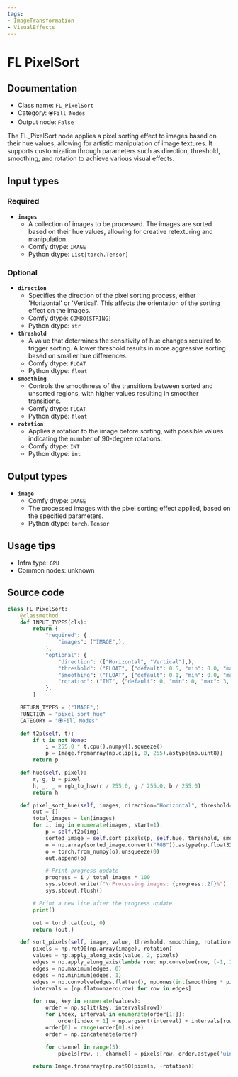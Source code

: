 ```yaml
---
tags:
- ImageTransformation
- VisualEffects
---
```


# FL PixelSort
## Documentation
- Class name: `FL_PixelSort`
- Category: `🏵️Fill Nodes`
- Output node: `False`

The FL_PixelSort node applies a pixel sorting effect to images based on their hue values, allowing for artistic manipulation of image textures. It supports customization through parameters such as direction, threshold, smoothing, and rotation to achieve various visual effects.
## Input types
### Required
- **`images`**
    - A collection of images to be processed. The images are sorted based on their hue values, allowing for creative retexturing and manipulation.
    - Comfy dtype: `IMAGE`
    - Python dtype: `List[torch.Tensor]`
### Optional
- **`direction`**
    - Specifies the direction of the pixel sorting process, either 'Horizontal' or 'Vertical'. This affects the orientation of the sorting effect on the images.
    - Comfy dtype: `COMBO[STRING]`
    - Python dtype: `str`
- **`threshold`**
    - A value that determines the sensitivity of hue changes required to trigger sorting. A lower threshold results in more aggressive sorting based on smaller hue differences.
    - Comfy dtype: `FLOAT`
    - Python dtype: `float`
- **`smoothing`**
    - Controls the smoothness of the transitions between sorted and unsorted regions, with higher values resulting in smoother transitions.
    - Comfy dtype: `FLOAT`
    - Python dtype: `float`
- **`rotation`**
    - Applies a rotation to the image before sorting, with possible values indicating the number of 90-degree rotations.
    - Comfy dtype: `INT`
    - Python dtype: `int`
## Output types
- **`image`**
    - Comfy dtype: `IMAGE`
    - The processed images with the pixel sorting effect applied, based on the specified parameters.
    - Python dtype: `torch.Tensor`
## Usage tips
- Infra type: `GPU`
- Common nodes: unknown


## Source code
```python
class FL_PixelSort:
    @classmethod
    def INPUT_TYPES(cls):
        return {
            "required": {
                "images": ("IMAGE",),
            },
            "optional": {
                "direction": (["Horizontal", "Vertical"],),
                "threshold": ("FLOAT", {"default": 0.5, "min": 0.0, "max": 1.0, "step": 0.01}),
                "smoothing": ("FLOAT", {"default": 0.1, "min": 0.0, "max": 1.0, "step": 0.01}),
                "rotation": ("INT", {"default": 0, "min": 0, "max": 3, "step": 1}),
            },
        }

    RETURN_TYPES = ("IMAGE",)
    FUNCTION = "pixel_sort_hue"
    CATEGORY = "🏵️Fill Nodes"

    def t2p(self, t):
        if t is not None:
            i = 255.0 * t.cpu().numpy().squeeze()
            p = Image.fromarray(np.clip(i, 0, 255).astype(np.uint8))
        return p

    def hue(self, pixel):
        r, g, b = pixel
        h, _, _ = rgb_to_hsv(r / 255.0, g / 255.0, b / 255.0)
        return h

    def pixel_sort_hue(self, images, direction="Horizontal", threshold=0.5, smoothing=0.1, rotation=0):
        out = []
        total_images = len(images)
        for i, img in enumerate(images, start=1):
            p = self.t2p(img)
            sorted_image = self.sort_pixels(p, self.hue, threshold, smoothing, rotation)
            o = np.array(sorted_image.convert("RGB")).astype(np.float32) / 255.0
            o = torch.from_numpy(o).unsqueeze(0)
            out.append(o)

            # Print progress update
            progress = i / total_images * 100
            sys.stdout.write(f"\rProcessing images: {progress:.2f}%")
            sys.stdout.flush()

        # Print a new line after the progress update
        print()

        out = torch.cat(out, 0)
        return (out,)

    def sort_pixels(self, image, value, threshold, smoothing, rotation=0):
        pixels = np.rot90(np.array(image), rotation)
        values = np.apply_along_axis(value, 2, pixels)
        edges = np.apply_along_axis(lambda row: np.convolve(row, [-1, 1], 'same'), 0, values > threshold)
        edges = np.maximum(edges, 0)
        edges = np.minimum(edges, 1)
        edges = np.convolve(edges.flatten(), np.ones(int(smoothing * pixels.shape[1])), 'same').reshape(edges.shape)
        intervals = [np.flatnonzero(row) for row in edges]

        for row, key in enumerate(values):
            order = np.split(key, intervals[row])
            for index, interval in enumerate(order[1:]):
                order[index + 1] = np.argsort(interval) + intervals[row][index]
            order[0] = range(order[0].size)
            order = np.concatenate(order)

            for channel in range(3):
                pixels[row, :, channel] = pixels[row, order.astype('uint32'), channel]

        return Image.fromarray(np.rot90(pixels, -rotation))

```
